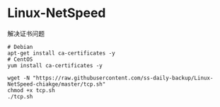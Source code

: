 # Linux-NetSpeed

解决证书问题
```
# Debian
apt-get install ca-certificates -y
# CentOS
yum install ca-certificates -y
```

```
wget -N "https://raw.githubusercontent.com/ss-daily-backup/Linux-NetSpeed-chiakge/master/tcp.sh"
chmod +x tcp.sh
./tcp.sh
```

